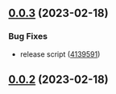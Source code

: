 ## [0.0.3](https://github.com/qq15725/starter-ts/compare/v0.0.2...v0.0.3) (2023-02-18)


### Bug Fixes

* release script ([4139591](https://github.com/qq15725/starter-ts/commit/4139591f2209f5740b5de5ca36f8c5d9b8af0e33))



## [0.0.2](https://github.com/qq15725/starter-ts/compare/v0.0.1...v0.0.2) (2023-02-18)



